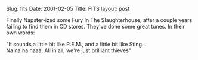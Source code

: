 Slug: fits
Date: 2001-02-05
Title: FITS
layout: post

Finally Napster-ized some Fury In The Slaughterhouse, after a couple years failing to find them in CD stores. They&#39;ve done some great tunes. In their own words:

&quot;It sounds a little bit like R.E.M., and a little bit like Sting... <br />
Na na na naaa, All in all, we&#39;re just brilliant thieves&quot;
